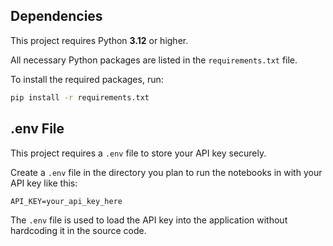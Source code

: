 ## Dependencies

This project requires Python **3.12** or higher.

All necessary Python packages are listed in the `requirements.txt` file.


To install the required packages, run:

```bash
pip install -r requirements.txt
```


## .env File

This project requires a `.env` file to store your API key securely.

Create a `.env` file in the directory you plan to run the notebooks in with your API key like this:

~~~
API_KEY=your_api_key_here
~~~

The `.env` file is used to load the API key into the application without hardcoding it in the source code.

